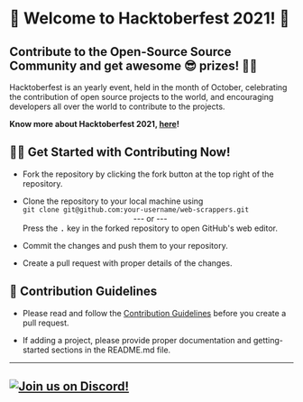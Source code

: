 # 🙌 Welcome to Hacktoberfest 2021! 🙌

**Contribute to the Open-Source Source Community and get awesome 😎 prizes! 🎉🎉**
---

Hacktoberfest is an yearly event, held in the month of October, celebrating the contribution of open source projects to the world, and encouraging developers all over the world to contribute to the projects.

**Know more about Hacktoberfest 2021, [here](https://hacktoberfest.digitalocean.com/)!**

## 👨‍💻 Get Started with Contributing Now! 

- Fork the repository by clicking the fork button at the top right of the repository.

- Clone the repository to your local machine using  
`git clone git@github.com:your-username/web-scrappers.git`  
              --- or ---  
Press the <kbd>.</kbd> key in the forked repository to open GitHub's web editor.

- Commit the changes and push them to your repository.

- Create a pull request with proper details of the changes.

## 📜 Contribution Guidelines

- Please read and follow the [Contribution Guidelines](CONTRIBUTING.md) before you create a pull request.

- If adding a project, please provide proper documentation and getting-started sections in the README.md file.

---

## [![Join us on Discord!](https://i.ibb.co/YyRbY2Y/discord-label.png)](https://discord.gg/44g53ckhEh)